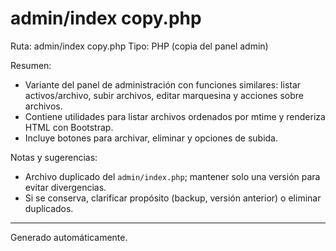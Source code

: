 # admin/index copy.php

Ruta: admin/index copy.php
Tipo: PHP (copia del panel admin)

Resumen:
- Variante del panel de administración con funciones similares: listar activos/archivo, subir archivos, editar marquesina y acciones sobre archivos.
- Contiene utilidades para listar archivos ordenados por mtime y renderiza HTML con Bootstrap.
- Incluye botones para archivar, eliminar y opciones de subida.

Notas y sugerencias:
- Archivo duplicado del `admin/index.php`; mantener solo una versión para evitar divergencias.
- Si se conserva, clarificar propósito (backup, versión anterior) o eliminar duplicados.

---
Generado automáticamente.